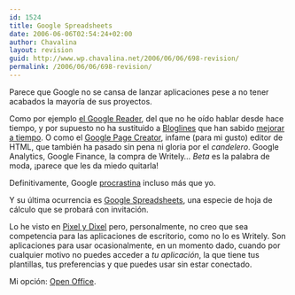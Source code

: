 ```yaml
---
id: 1524
title: Google Spreadsheets
date: 2006-06-06T02:54:24+02:00
author: Chavalina
layout: revision
guid: http://www.wp.chavalina.net/2006/06/06/698-revision/
permalink: /2006/06/06/698-revision/
---
```

Parece que Google no se cansa de lanzar aplicaciones pese a no tener acabados la mayoría de sus proyectos.

Como por ejemplo <a href="http://chavalina.net/comentar.php?idpost=561" target="_blank">el Google Reader</a>, del que no he oído hablar desde hace tiempo, y por supuesto no ha sustituido a <a href="http://bloglines.com/public/chavalina" target="_blank">Bloglines</a> que han sabido <a href="http://chavalina.net/comentar.php?idpost=654" target="_blank">mejorar a tiempo</a>. O como el <a href="http://www.genbeta.com/archivos/2006/02/23-google-page-creator-ya-disponi.php" target="_blank">Google Page Creator</a>, infame (para mi gusto) editor de HTML, que también ha pasado sin pena ni gloria por el _candelero_. Google Analytics, Google Finance, la compra de Writely… _Beta_ es la palabra de moda, ¡parece que les da miedo quitarla!

Definitivamente, Google <a href="http://chavalina.net/comentar.php?idpost=603" target="_blank">procrastina</a> incluso más que yo.

Y su última ocurrencia es <a href="http://www.google.com/support/spreadsheets" target="_blank">Google Spreadsheets</a>, una especie de hoja de cálculo que se probará con invitación.

Lo he visto en <a href="http://www.pixelydixel.com/2006/06/google-spreadsheets-la-muerte-de-microsoft-excel.html" target="_blank">Pixel y Dixel</a> pero, personalmente, no creo que sea competencia para las aplicaciones de escritorio, como no lo es Writely. Son aplicaciones para usar ocasionalmente, en un momento dado, cuando por cualquier motivo no puedes acceder a _tu aplicación_, la que tiene tus plantillas, tus preferencias y que puedes usar sin estar conectado.

Mi opción: <a href="http://www.openoffice.org/" target="_blank">Open Office</a>.